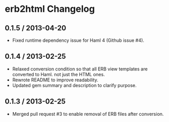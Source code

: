 # erb2html Changelog

## 0.1.5 / 2013-04-20

* Fixed runtime dependency issue for Haml 4 (Github issue #4).

## 0.1.4 / 2013-02-25

* Relaxed conversion condition so that all ERB view templates are
  converted to Haml. not just the HTML ones.
* Rewrote README to improve readability.
* Updated gem summary and description to clarify purpose.

## 0.1.3 / 2013-02-25

* Merged pull request #3 to enable removal of ERB files after conversion.
